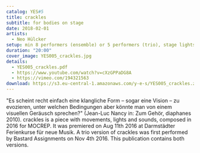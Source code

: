 ```yaml
---
catalog: YES#5
title: crackles
subtitle: for bodies on stage
date: 2018-02-01
artists:
  - Neo Hülcker
setup: min 8 performers (ensemble) or 5 performers (trio), stage lights, microphones, speakers
duration: "20:00"
cover_image: YES005_crackles.jpg
details:
  - YES005_crackles.pdf
  - https://www.youtube.com/watch?v=cXzGPPaDG8A
  - https://vimeo.com/194321563
download: https://s3.eu-central-1.amazonaws.com/y-e-s/YES005_crackles.zip
---
```

"Es scheint recht einfach eine klangliche Form – sogar eine Vision – zu evozieren, unter welchen Bedingungen aber könnte man von einem visuellen Geräusch sprechen?" (Jean-Luc Nancy in: Zum Gehör, diaphanes 2010). crackles is a piece with movements, lights and sounds, composed in 2016 for MOCREP. It was premiered on Aug 11th 2016 at Darmstädter Ferienkurse für neue Musik. A trio version of crackles was first performed by Bastard Assignments on Nov 4th 2016. This publication contains both versions.

